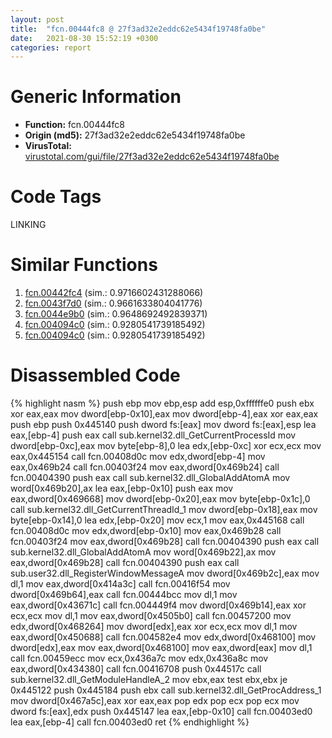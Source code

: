 ```yaml
---
layout: post
title:  "fcn.00444fc8 @ 27f3ad32e2eddc62e5434f19748fa0be"
date:   2021-08-30 15:52:19 +0300
categories: report
---
```


# Generic Information
- **Function:** fcn.00444fc8
- **Origin (md5):** 27f3ad32e2eddc62e5434f19748fa0be
- **VirusTotal:** [virustotal.com/gui/file/27f3ad32e2eddc62e5434f19748fa0be][virustotal_ref]

# Code Tags
<span class="tag" id="LINKING">LINKING</span>


# Similar Functions

1. [fcn.00442fc4][similar_1_ref] (sim.: 0.9716602431288066)
2. [fcn.0043f7d0][similar_2_ref] (sim.: 0.9661633804041776)
3. [fcn.0044e9b0][similar_3_ref] (sim.: 0.9648692492839371)
4. [fcn.004094c0][similar_4_ref] (sim.: 0.9280541739185492)
5. [fcn.004094c0][similar_5_ref] (sim.: 0.9280541739185492)


# Disassembled Code

{% highlight nasm %}
push ebp
mov ebp,esp
add esp,0xffffffe0
push ebx
xor eax,eax
mov dword[ebp-0x10],eax
mov dword[ebp-4],eax
xor eax,eax
push ebp
push 0x445140
push dword fs:[eax]
mov dword fs:[eax],esp
lea eax,[ebp-4]
push eax
call sub.kernel32.dll_GetCurrentProcessId
mov dword[ebp-0xc],eax
mov byte[ebp-8],0
lea edx,[ebp-0xc]
xor ecx,ecx
mov eax,0x445154
call fcn.00408d0c
mov edx,dword[ebp-4]
mov eax,0x469b24
call fcn.00403f24
mov eax,dword[0x469b24]
call fcn.00404390
push eax
call sub.kernel32.dll_GlobalAddAtomA
mov word[0x469b20],ax
lea eax,[ebp-0x10]
push eax
mov eax,dword[0x469668]
mov dword[ebp-0x20],eax
mov byte[ebp-0x1c],0
call sub.kernel32.dll_GetCurrentThreadId_1
mov dword[ebp-0x18],eax
mov byte[ebp-0x14],0
lea edx,[ebp-0x20]
mov ecx,1
mov eax,0x445168
call fcn.00408d0c
mov edx,dword[ebp-0x10]
mov eax,0x469b28
call fcn.00403f24
mov eax,dword[0x469b28]
call fcn.00404390
push eax
call sub.kernel32.dll_GlobalAddAtomA
mov word[0x469b22],ax
mov eax,dword[0x469b28]
call fcn.00404390
push eax
call sub.user32.dll_RegisterWindowMessageA
mov dword[0x469b2c],eax
mov dl,1
mov eax,dword[0x414a3c]
call fcn.00416f54
mov dword[0x469b64],eax
call fcn.00444bcc
mov dl,1
mov eax,dword[0x43671c]
call fcn.004449f4
mov dword[0x469b14],eax
xor ecx,ecx
mov dl,1
mov eax,dword[0x4505b0]
call fcn.00457200
mov edx,dword[0x468264]
mov dword[edx],eax
xor ecx,ecx
mov dl,1
mov eax,dword[0x450688]
call fcn.004582e4
mov edx,dword[0x468100]
mov dword[edx],eax
mov eax,dword[0x468100]
mov eax,dword[eax]
mov dl,1
call fcn.00459ecc
mov ecx,0x436a7c
mov edx,0x436a8c
mov eax,dword[0x434380]
call fcn.00416708
push 0x44517c
call sub.kernel32.dll_GetModuleHandleA_2
mov ebx,eax
test ebx,ebx
je 0x445122
push 0x445184
push ebx
call sub.kernel32.dll_GetProcAddress_1
mov dword[0x467a5c],eax
xor eax,eax
pop edx
pop ecx
pop ecx
mov dword fs:[eax],edx
push 0x445147
lea eax,[ebp-0x10]
call fcn.00403ed0
lea eax,[ebp-4]
call fcn.00403ed0
ret 
{% endhighlight %}


[similar_1_ref]: /report/fcn.00442fc4@2ba145d6678d721baeb8d825fab7c600
[similar_2_ref]: /report/fcn.0043f7d0@8aa4eec8eb0ac35fe10d9e0394d3dbe4
[similar_3_ref]: /report/fcn.0044e9b0@6635b2bf1f4673ef3a7d242a02608d58
[similar_4_ref]: /report/fcn.004094c0@5d991d1a7a9b58aecd5ee95b2d0d7bd9
[similar_5_ref]: /report/fcn.004094c0@0ad8edd40a874a1aec993fe82d20aeec
[virustotal_ref]: https://www.virustotal.com/gui/file/27f3ad32e2eddc62e5434f19748fa0be